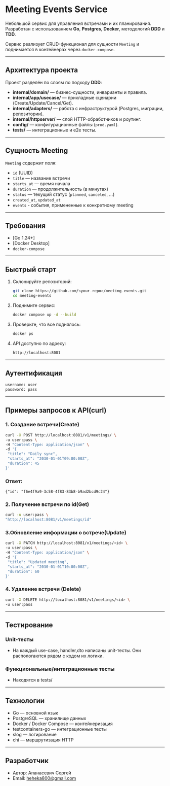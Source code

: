 # Meeting Events Service

Небольшой сервис для управления встречами и их планирования.  
Разработан с использованием **Go**, **Postgres**, **Docker**, методологий **DDD** и **TDD**.  

Сервис реализует CRUD-функционал для сущности `Meeting` и поднимается в контейнерах через `docker-compose`.

---

## Архитектура проекта

Проект разделён по слоям по подходу **DDD**:

- **internal/domain/** — бизнес-сущности, инварианты и правила.
- **internal/app/usecase/** — прикладные сценарии (Create/Update/Cancel/Get).
- **internal/adapters/** — работа с инфраструктурой (Postgres, миграции, репозитории).
- **internal/httpserver/** — слой HTTP-обработчиков и роутинг.
- **config/** — конфигурационные файлы (`prod.yaml`).
- **tests/** — интеграционные и e2e тесты.

---

## Сущность Meeting

`Meeting` содержит поля:

- `id` (UUID)
- `title` — название встречи
- `starts_at` — время начала
- `duration` — продолжительность (в минутах)
- `status` — текущий статус (`planned`, `canceled`, …)
- `created_at`, `updated_at`
- `events` - события, примененные к конкретному meeting

---

## Требования

- [Go 1.24+]
- [Docker Desktop]
- `docker-compose`

---

## Быстрый старт

1. Склонируйте репозиторий:

   ```bash
   git clone https://github.com/<your-repo>/meeting-events.git
   cd meeting-events
   ```

2. Поднимите сервис:
  
   ```bash
   docker compose up -d --build
   ```

3. Проверьте, что все поднялось:

   ```bash
   docker ps
   ```

4. API доступно по адресу:

   ```bash
   http://localhost:8081
   ```
   
--- 

## Аутентификация
 
   ```bash
   username: user
   password: pass
   ```

--- 

## Примеры запросов к API(curl)

### 1. Создание встречи(Create)
   ```bash 
   curl -X POST http://localhost:8081/v1/meetings/ \
   -u user:pass \
   -H "Content-Type: application/json" \
   -d '{
    "title": "Daily sync",
    "starts_at": "2030-01-01T09:00:00Z",
    "duration": 45
   }'
  ```

### Ответ: 
    
    {"id": "f6e4f9a9-3c58-4f83-83b8-b9ad2bcd9c24"}
    


### 2. Получение встречи по id(Get)

   ```bash
   curl -u user:pass \
  "http://localhost:8081/v1/meetings/id"
  ```


### 3.Обновление информации о встрече(Update)

   ```bash
   curl -X PATCH http://localhost:8081/v1/meetings/<id> \
   -u user:pass \
   -H "Content-Type: application/json" \
   -d '{
    "title": "Updated meeting",
    "starts_at": "2030-01-01T10:00:00Z",
    "duration": 60
   }'
  ```


### 4. Удаление встречи (Delete)

   ```bash
   curl -X DELETE http://localhost:8081/v1/meetings/<id> \
  -u user:pass
  ```

--- 

## Тестирование
### Unit-тесты 
- На каждый use-case, handler,dto написаны unit-тесты. Они распологаются рядом с кодом их логики.

### Функциональные/интеграционные тесты
- Находятся в tests/

--- 

## Технологии

- Go — основной язык
- PostgreSQL — хранилище данных
- Docker / Docker Compose — контейнеризация
- testcontainers-go — интеграционные тесты
- slog — логирование
- chi — маршрутизация HTTP

---

## Разработчик

- Автор: Апанасевич Сергей
- Email: heheka800@gmail.com



